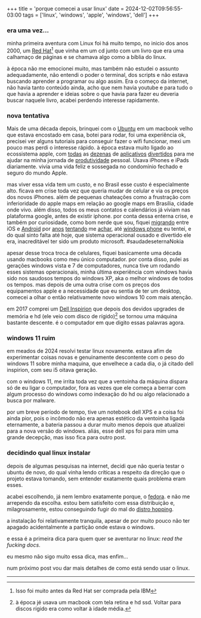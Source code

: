 +++
title = 'porque comecei a usar linux'
date = 2024-12-02T09:56:55-03:00
tags = ['linux', 'windows', 'apple', 'windows', 'dell']
+++


### era uma vez...

minha primeira aventura com Linux foi há muito tempo, no inicio dos anos 2000, um [Red Hat](https://www.redhat.com/pt-br)[^1] que vinha em um cd junto com um livro que era uma calhamaço de páginas e se chamava algo como a bíblia do linux.

à época não me emocionei muito, mas também não estudei o assunto adequadamente, não entendi o poder o terminal, dos scripts e não estava buscando aprender a programar ou algo assim. Era o começo da internet, não havia tanto conteúdo ainda, acho que nem havia youtube e para tudo o que havia a aprender e ideias sobre o que havia para fazer eu deveria buscar naquele livro, acabei perdendo interesse rapidamente.

### nova tentativa
Mais de uma década depois, brinquei com o [Ubuntu](https://ubuntu.com/) em um macbook velho que estava encostado em casa, botei para rodar, foi uma experiência ok, precisei ver alguns tutoriais para conseguir fazer o wifi funcionar, mexi um pouco mas perdi o interesse rápido. à época estava muito ligado ao ecossistema apple, com [todas](https://www.omnigroup.com/) as [dezenas](https://www.dueapp.com/) de [aplicativos](https://www.devontechnologies.com/apps/devonthink) [divertidos](https://www.pcalc.com/) para me ajudar na minha jornada de [produtividade](https://getdrafts.com/) pessoal. Usava iPhones e iPads diariamente. vivia uma vida feliz e sossegada no condomínio fechado e seguro do mundo Apple.

mas viver essa vida tem um custo, e no Brasil esse custo é especialmente alto. ficava em crise toda vez que queria mudar de celular e via os preços dos novos iPhones. além de pequenas chateações como a frustração com inferioridade do apple maps em relação ao google maps em Brasília, cidade onde vivo. além disso, todos os meus contatos e calendários já viviam nas plataforma google, antes de existir iphone. por conta dessa enterna crise, e também por curiosidade, como bom nerde que sou, fiquei [migrando](https://pt.wikipedia.org/wiki/IPhone_4) entre iOS e [Android](https://pt.wikipedia.org/wiki/Nexus_4) por [anos](https://pt.wikipedia.org/wiki/IPhone_5s) [tentando](https://www.gsmarena.com/samsung_galaxy_s10-9536.php) me [achar](https://www.gsmarena.com/apple_iphone_13-11103.php), até [windows phone](https://pt.wikipedia.org/wiki/Nokia_Lumia_830) eu tentei, e do qual sinto falta até hoje, que sistema operacional ousado e divertido ele era, inacreditável ter sido um produto microsoft. #saudadeseternaNokia

apesar desse troca troca de celulares, fiquei basicamente uma década usando macbooks como meu único computador. por conta disso, pulei as gerações windows vista e 7 de computadores, nunca tive um rodando esses sistemas operacionais, minha última experiência com windows havia sido nos saudosos tempos do windows XP, aka o melhor windows de todos os tempos. mas depois de uma outra crise com os preços dos equipamentos apple e a necessidade que eu sentia de ter um desktop, comecei a olhar o então relativamente novo windows 10 com mais atenção. 

em 2017 comprei um [Dell Inspirion](https://www.dell.com/support/manuals/pt-br/inspiron-3470-desktop/inspiron_3470_setupandspecs/modelo-do-computador) que depois dos devidos upgrades de memória e hd (ele veio com disco de rígido)[^2] se tornou uma máquina bastante descente. é o computador em que digito essas palavras agora.

### windows 11 ruim
em meados de 2024 resolvi testar linux novamente. estava afim de experimentar coisas novas e genuinamente descontente com o peso do windows 11 sobre minha maquina, que envelhece a cada dia, o já citado dell inspirion, com seu i5 oitava geração.

com o windows 11, me irrita toda vez que a ventoinha da máquina dispara só de eu ligar o computador, fora as vezes que ele começa a berrar com algum processo do windows como indexação do hd ou algo relacionado a busca por malware.

por um breve período de tempo, tive um notebook dell XPS e a coisa foi ainda pior, pois o incômodo não era apenas estético da ventoinha ligada eternamente, a bateria passou a durar muito menos depois que atualizei para a nova versão do windows. aliás, esse dell xps foi para mim uma grande decepção, mas isso fica para outro post.

### decidindo qual linux instalar
depois de algumas pesquisas na internet, decidi que não queria testar o ubuntu de novo, do qual vinha lendo críticas a respeito da direção que o projeto estava tomando, sem entender exatamente quais problema eram esses.

acabei escolhendo, já nem lembro exatamente porque, o [fedora](https://fedoraproject.org/workstation/). e não me arrependo da escolha. estou bem satisfeito com essa distribuição e, milagrosamente, estou conseguindo fugir do mal do [distro hopping](https://www.google.com/search?q=distro+hopping).

a instalação foi relativamente tranquila, apesar de por muito pouco não ter apagado acidentalmente a partição onde estava o windows.

e essa é a primeira dica para quem quer se aventurar no linux: *read the fucking docs*.

eu mesmo não sigo muito essa dica, mas enfim...

num próximo post vou dar mais detalhes de como está sendo usar o linux.



---


[^1]: Isso foi muito antes da Red Hat ser comprada pela IBM

[^2]: à época jé usava um macbook com tela retina e hd ssd. Voltar para discos rígido era como voltar à idade média.
